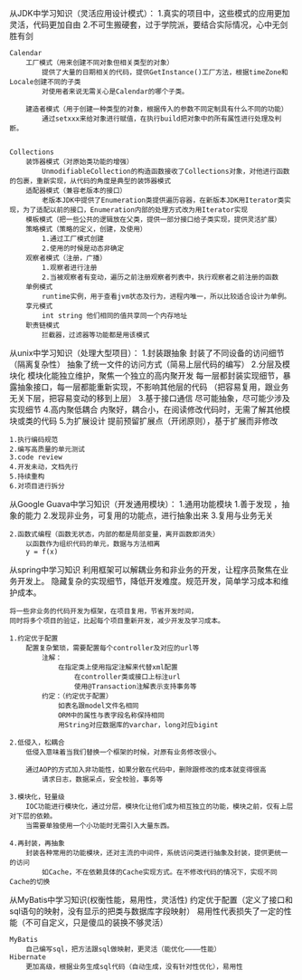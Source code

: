 从JDK中学习知识（灵活应用设计模式）：
    1.真实的项目中，这些模式的应用更加灵活，代码更加自由
    2.不可生搬硬套，过于学院派，要结合实际情况，心中无剑胜有剑

    Calendar
        工厂模式（用来创建不同对象但相关类型的对象）
            提供了大量的日期相关的代码，提供GetInstance()工厂方法，根据timeZone和Locale创建不同的子类
            对使用者来说无需关心是Calendar的哪个子类。

        建造者模式（用于创建一种类型的对象，根据传入的参数不同定制具有什么不同的功能）
            通过setxxx来给对象进行赋值，在执行build把对象中的所有属性进行处理及判断。


    Collections
        装饰器模式（对原始类功能的增强）
            UnmodifiableCollection的构造函数接收了Collections对象，对他进行函数的包裹，重新实现，从代码的角度是典型的装饰器模式
        适配器模式（兼容老版本的接口）
            老版本JDK中提供了Enumeration类提供遍历容器，在新版本JDK用Iterator类实现，为了适配以前的接口，Enumeration内部的处理方式改为用Iterator实现
        模板模式（把一些公共的逻辑放在父类，提供一部分接口给子类实现，提供灵活扩展）
        策略模式（策略的定义，创建，及使用）
            1.通过工厂模式创建
            2.使用的时候是动态非确定
        观察者模式（注册，广播）
            1.观察者进行注册
            2.当被观察者有变动，遍历之前注册观察者列表中，执行观察者之前注册的函数
        单例模式
            runtime实例，用于查看jvm状态及行为，进程内唯一，所以比较适合设计为单例。
        享元模式
            int string 他们相同的值共享同一个内存地址
        职责链模式
            拦截器，过滤器等功能都是用该模式




从unix中学习知识（处理大型项目）：
    1.封装跟抽象
        封装了不同设备的访问细节（隔离复杂性）
        抽象了统一文件的访问方式（简易上层代码的编写）
    2.分层及模块化
        模块化能独立维护，聚焦一个独立的高内聚开发
        每一层都封装实现细节，暴露抽象接口，每一层都能重新实现，不影响其他层的代码
        （把容易复用，跟业务无关下层，把容易变动的移到上层）
    3.基于接口通信
        尽可能抽象，尽可能少涉及实现细节
    4.高内聚低耦合
        内聚好，耦合小，在阅读修改代码时，无需了解其他模块或类的代码
    5.为扩展设计
        提前预留扩展点（开闭原则），基于扩展而非修改

    1.执行编码规范
    2.编写高质量的单元测试
    3.code review
    4.开发未动，文档先行
    5.持续重构
    6.对项目进行拆分






从Google Guava中学习知识（开发通用模块）：
    1.通用功能模块
        1.善于发现 ，抽象的能力
        2.发现非业务，可复用的功能点，进行抽象出来
        3.复用与业务无关
            
    2.函数式编程（函数无状态，内部的都是局部变量，离开函数即消失）
        以函数作为组织代码的单元，数据与方法相离   
        y = f(x)






从spring中学习知识
    利用框架可以解耦业务和非业务的开发，让程序员聚焦在业务开发上。
    隐藏复杂的实现细节，降低开发难度。规范开发，简单学习成本和维护成本。
    
    将一些非业务的代码开发为框架，在项目复用，节省开发时间，
    同时将多个项目的验证，比起每个项目重新开发，减少开发及学习成本。

    1.约定优于配置
        配置复杂繁琐，需要配置每个controller及对应的url等
            注解：
                在指定类上使用指定注解来代替xml配置
                    在controller类或接口上标注url
                    使用@Transaction注解表示支持事务等
            约定：（约定优于配置）
                如表名跟model文件名相同
                ORM中的属性与表字段名称保持相同
                用String对应数据库的varchar，long对应bigint

    2.低侵入，松耦合
        低侵入意味着当我们替换一个框架的时候，对原有业务修改很小。
        
        通过AOP的方式加入非功能性，如果分散在代码中，删除跟修改的成本就变得很高
            请求日志，数据采点，安全校验，事务等

    3.模块化，轻量级
        IOC功能进行模块化，通过分层，模块化让他们成为相互独立的功能，模块之前，仅有上层对下层的依赖。
        当需要单独使用一个小功能时无需引入大量东西。

    4.再封装，再抽象
        封装各种常用的功能模块，还对主流的中间件，系统访问类进行抽象及封装，提供更统一的访问
            如Cache，不在依赖具体的Cache实现方式。在不修改代码的情况下，实现不同Cache的切换



从MyBatis中学习知识(权衡性能，易用性，灵活性)
    约定优于配置（定义了接口和sql语句的映射，没有显示的把类与数据库字段映射）
    易用性代表损失了一定的性能（不可自定义，只是傻瓜的装换不够灵活）

    MyBatis
        自己编写sql，把方法跟sql做映射，更灵活（能优化————性能）
    Hibernate
        更加高级，根据业务生成sql代码（自动生成，没有针对性优化），易用性

    


    